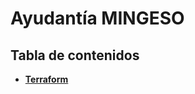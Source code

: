 # Ayudantía MINGESO

## Tabla de contenidos

- **[Terraform](../../Ayudantia_Mingeso/tree/main/Terraform)**
